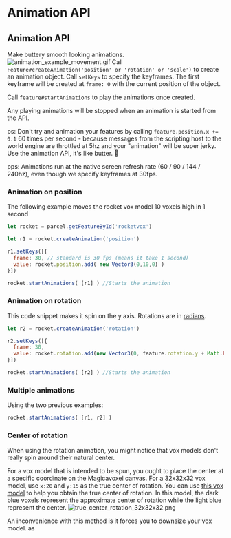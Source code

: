 # Animation API

## Animation API
Make buttery smooth looking animations.
![animation_example_movement.gif](/animation_example_movement.gif)
Call `Feature#createAnimation('position' or 'rotation' or 'scale')` to create an animation object. Call `setKeys` to specify the keyframes. The first keyframe will be created at `frame: 0` with the current position of the object.

Call `feature#startAnimations` to play the animations once created.

Any playing animations will be stopped when an animation is started from the API.

ps: Don't try and animation your features by calling `feature.position.x += 0.1` 60 times per second - because messages from the scripting host to the world engine are throttled at 5hz and your "animation" will be super jerky. Use the animation API, it's like butter. 🧈

pps: Animations run at the native screen refresh rate (60 / 90 / 144 / 240hz), even though we specify keyframes at 30fps.

### Animation on position

The following example moves the rocket vox model 10 voxels high in 1 second

```js
let rocket = parcel.getFeatureById('rocketvox')

let r1 = rocket.createAnimation('position')

r1.setKeys([{
  frame: 30, // standard is 30 fps (means it take 1 second)
  value: rocket.position.add( new Vector3(0,10,0) )
}])

rocket.startAnimations( [r1] ) //Starts the animation
```

### Animation on rotation

This code snippet makes it spin on the y axis. Rotations are in [radians](https://en.wikipedia.org/wiki/Radian).

```js
let r2 = rocket.createAnimation('rotation')

r2.setKeys([{
  frame: 30,
  value: rocket.rotation.add(new Vector3(0, feature.rotation.y + Math.PI / 2, 0) )
}])

rocket.startAnimations( [r2] ) //Starts the animation
```

### Multiple animations

Using the two previous examples:

```js
rocket.startAnimations( [r1, r2] )
```

### Center of rotation

When using the rotation animation, you might notice that vox models don't really spin around their natural center.

For a vox model that is intended to be spun, you ought to place the center at a specific coordinate on the Magicavoxel canvas.
For a 32x32x32 vox model, use `x:20` and `y:15` as the true center of rotation.
You can use [this vox model](/true_center_rotation_tool.vox) to help you obtain the true center of rotation. In this model, the dark blue voxels represent the approximate center of rotation while the light blue represent the center.
![true_center_rotation_32x32x32.png](/true_center_rotation_32x32x32.png)

An inconvenience with this method is it forces you to downsize your vox model.
as